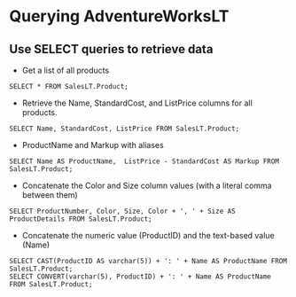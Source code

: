 # Querying AdventureWorksLT

## Use SELECT queries to retrieve data
* Get a list of all products

`SELECT * FROM SalesLT.Product;`


* Retrieve the Name, StandardCost, and ListPrice columns for all products.

`SELECT Name, StandardCost, ListPrice FROM SalesLT.Product;`

* ProductName and Markup with aliases

`SELECT Name AS ProductName, 
  ListPrice - StandardCost AS Markup
 FROM SalesLT.Product;`

* Concatenate the Color and Size column values (with a literal comma between them)

`SELECT ProductNumber, Color, Size, Color + ', ' + Size AS ProductDetails FROM SalesLT.Product;`

* Concatenate the numeric value (ProductID) and the text-based value (Name) 

`SELECT CAST(ProductID AS varchar(5)) + ': ' + Name AS ProductName FROM SalesLT.Product;`
<br />
`SELECT CONVERT(varchar(5), ProductID) + ': ' + Name AS ProductName FROM SalesLT.Product;`

